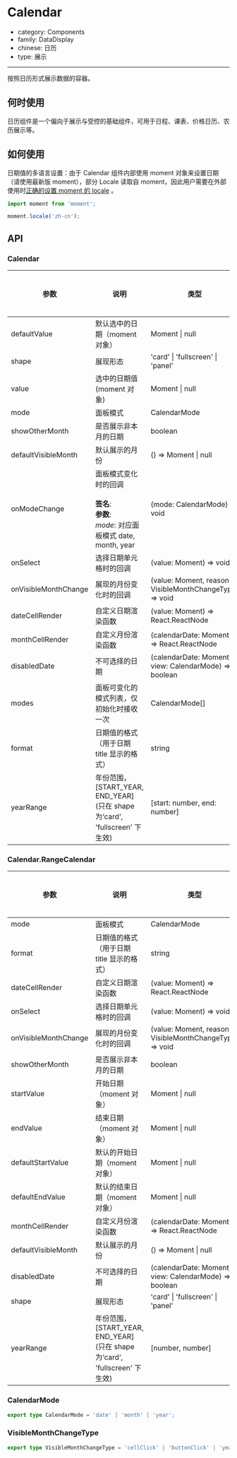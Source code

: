# Calendar

-   category: Components
-   family: DataDisplay
-   chinese: 日历
-   type: 展示

---

按照日历形式展示数据的容器。

## 何时使用

日历组件是一个偏向于展示与受控的基础组件，可用于日程、课表、价格日历、农历展示等。

## 如何使用

日期值的多语言设置：由于 Calendar 组件内部使用 moment 对象来设置日期（请使用最新版 moment），部分 Locale 读取自 moment，因此用户需要在外部使用时[正确的设置 moment 的 locale](http://momentjs.cn/docs/#/i18n/changing-locale/) 。

```js
import moment from 'moment';

moment.locale('zh-cn');
```

## API

### Calendar

| 参数                 | 说明                                                                                             | 类型                                                    | 默认值                    | 是否必填 |
| -------------------- | ------------------------------------------------------------------------------------------------ | ------------------------------------------------------- | ------------------------- | -------- |
| defaultValue         | 默认选中的日期（moment 对象）                                                                    | Moment \| null                                          | -                         |          |
| shape                | 展现形态                                                                                         | 'card' \| 'fullscreen' \| 'panel'                       | 'fullscreen'              |          |
| value                | 选中的日期值 (moment 对象)                                                                       | Moment \| null                                          | -                         |          |
| mode                 | 面板模式                                                                                         | CalendarMode                                            | -                         |          |
| showOtherMonth       | 是否展示非本月的日期                                                                             | boolean                                                 | true                      |          |
| defaultVisibleMonth  | 默认展示的月份                                                                                   | () => Moment \| null                                    | -                         |          |
| onModeChange         | 面板模式变化时的回调<br/><br/>**签名**:<br/>**参数**:<br/>_mode_: 对应面板模式 date, month, year | (mode: CalendarMode) => void                            | -                         |          |
| onSelect             | 选择日期单元格时的回调                                                                           | (value: Moment) => void                                 | -                         |          |
| onVisibleMonthChange | 展现的月份变化时的回调                                                                           | (value: Moment, reason: VisibleMonthChangeType) => void | -                         |          |
| dateCellRender       | 自定义日期渲染函数                                                                               | (value: Moment) => React.ReactNode                      | value =\> value.date()    |          |
| monthCellRender      | 自定义月份渲染函数                                                                               | (calendarDate: Moment) => React.ReactNode               | -                         |          |
| disabledDate         | 不可选择的日期                                                                                   | (calendarDate: Moment, view: CalendarMode) => boolean   | -                         |          |
| modes                | 面板可变化的模式列表，仅初始化时接收一次                                                         | CalendarMode[]                                          | ['date', 'month', 'year'] |          |
| format               | 日期值的格式（用于日期 title 显示的格式）                                                        | string                                                  | 'YYYY-MM                  |          |
| yearRange            | 年份范围，[START_YEAR, END_YEAR] (只在 shape 为‘card’, 'fullscreen' 下生效)                      | [start: number, end: number]                            | -                         |          |

### Calendar.RangeCalendar

| 参数                 | 说明                                                                        | 类型                                                    | 默认值                 | 是否必填 |
| -------------------- | --------------------------------------------------------------------------- | ------------------------------------------------------- | ---------------------- | -------- |
| mode                 | 面板模式                                                                    | CalendarMode                                            | 'date'                 |          |
| format               | 日期值的格式（用于日期 title 显示的格式）                                   | string                                                  | 'YYYY-MM               |          |
| dateCellRender       | 自定义日期渲染函数                                                          | (value: Moment) => React.ReactNode                      | value =\> value.date() |          |
| onSelect             | 选择日期单元格时的回调                                                      | (value: Moment) => void                                 | -                      |          |
| onVisibleMonthChange | 展现的月份变化时的回调                                                      | (value: Moment, reason: VisibleMonthChangeType) => void | -                      |          |
| showOtherMonth       | 是否展示非本月的日期                                                        | boolean                                                 | true                   |          |
| startValue           | 开始日期（moment 对象）                                                     | Moment \| null                                          | -                      |          |
| endValue             | 结束日期（moment 对象）                                                     | Moment \| null                                          | -                      |          |
| defaultStartValue    | 默认的开始日期（moment 对象）                                               | Moment \| null                                          | -                      |          |
| defaultEndValue      | 默认的结束日期（moment 对象）                                               | Moment \| null                                          | -                      |          |
| monthCellRender      | 自定义月份渲染函数                                                          | (calendarDate: Moment) => React.ReactNode               | -                      |          |
| defaultVisibleMonth  | 默认展示的月份                                                              | () => Moment \| null                                    | -                      |          |
| disabledDate         | 不可选择的日期                                                              | (calendarDate: Moment, view: CalendarMode) => boolean   | -                      |          |
| shape                | 展现形态                                                                    | 'card' \| 'fullscreen' \| 'panel'                       | -                      |          |
| yearRange            | 年份范围，[START_YEAR, END_YEAR] (只在 shape 为‘card’, 'fullscreen' 下生效) | [number, number]                                        | -                      |          |

### CalendarMode

```typescript
export type CalendarMode = 'date' | 'month' | 'year';
```

### VisibleMonthChangeType

```typescript
export type VisibleMonthChangeType = 'cellClick' | 'buttonClick' | 'yearSelect' | 'monthSelect';
```
